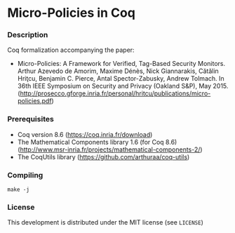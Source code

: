 # Micro-Policies in Coq

### Description

Coq formalization accompanying the paper:
- Micro-Policies: A Framework for Verified, Tag-Based Security Monitors. Arthur
  Azevedo de Amorim, Maxime Dénès, Nick Giannarakis, Cătălin Hriţcu, Benjamin
  C. Pierce, Antal Spector-Zabusky, Andrew Tolmach. In 36th IEEE Symposium on
  Security and Privacy (Oakland S&P),
  May 2015. (http://prosecco.gforge.inria.fr/personal/hritcu/publications/micro-policies.pdf)

### Prerequisites

- Coq version 8.6 (https://coq.inria.fr/download)
- The Mathematical Components library 1.6 (for Coq 8.6)
  (http://www.msr-inria.fr/projects/mathematical-components-2/)
- The CoqUtils library (https://github.com/arthuraa/coq-utils)

### Compiling

    make -j

### License

This development is distributed under the MIT license (see `LICENSE`)
